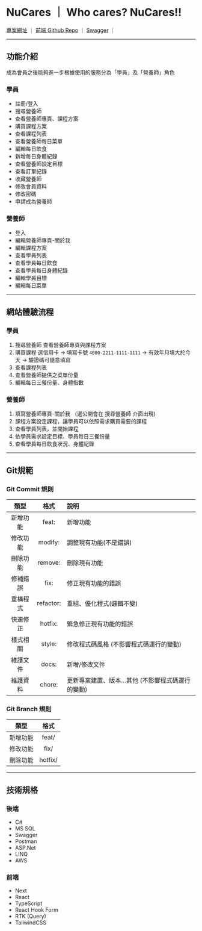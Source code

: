 # NuCares ｜ Who cares? NuCares!!
[專案網址](https://nu-cares.vercel.app) ｜ [前端 Github Repo](https://github.com/Annie-Peng/NuCares) ｜ [Swagger](https://nucares.top/swagger/index.html?url=/swagger/v1/swagger.json) ｜

<hr/>

## 功能介紹
成為會員之後能夠進一步根據使用的服務分為「學員」及「營養師」角色

### 學員
- 註冊/登入
- 搜尋營養師
- 查看營養師專頁、課程方案
- 購買課程方案
- 查看課程列表
- 查看營養師每日菜單
- 編輯每日飲食
- 新增每日身體紀錄
- 查看營養師設定目標
- 查看訂單紀錄
- 收藏營養師
- 修改會員資料
- 修改密碼
- 申請成為營養師

### 營養師
- 登入
- 編輯營養師專頁-關於我
- 編輯課程方案
- 查看學員列表
- 查看學員每日飲食
- 查看學員每日身體紀錄
- 編輯學員目標
- 編輯每日菜單

<hr/>

## 網站體驗流程

### 學員
1. 搜尋營養師 查看營養師專頁與課程方案
2. 購買課程
   選信用卡 -> 填寫卡號 ```4000-2211-1111-1111``` -> 有效年月填大於今天 -> 驗證碼可隨意填寫
3. 查看課程列表
4. 查看營養師提供之菜單份量
5. 編輯每日三餐份量、身體指數


### 營養師
1. 填寫營養師專頁-關於我 （選公開會在 搜尋營養師 介面出現)
2. 課程方案設定課程，讓學員可以依照需求購買需要的課程
3. 查看學員列表，並開始課程
4. 依學員需求設定目標、學員每日三餐份量
5. 查看學員每日飲食狀況、身體紀錄

<hr/>

## Git規範 
### Git Commit 規則
| 類型 | 格式 | 說明 |
| :---: | :---: | :--- |
| 新增功能 | feat: | 新增功能 |
| 修改功能 | modify: | 調整現有功能(不是錯誤) |
| 刪除功能 | remove: | 刪除現有功能 |
| 修補錯誤 | fix: | 修正現有功能的錯誤 |
| 重構程式 | refactor: | 重組、優化程式(邏輯不變) |
| 快速修正 | hotfix: | 緊急修正現有功能的錯誤 |
| 樣式相關 | style: | 修改程式碼風格 (不影響程式碼運行的變動) |
| 維護文件 | docs: | 新增/修改文件 |
| 維護資料 | chore: | 更新專案建置、版本…其他 (不影響程式碼運行的變動) |

### Git Branch 規則
| 類型 | 格式 |
| :---: | :---: |
| 新增功能 | feat/ |
| 修改功能 | fix/ |
| 刪除功能 | hotfix/ |

<hr/>

## 技術規格 
### 後端
- C#
- MS SQL
- Swagger
- Postman
- ASP.Net
- LINQ
- AWS

### 前端
- Next
- React
- TypeScript
- React Hook Form
- RTK (Query)
- TailwindCSS

